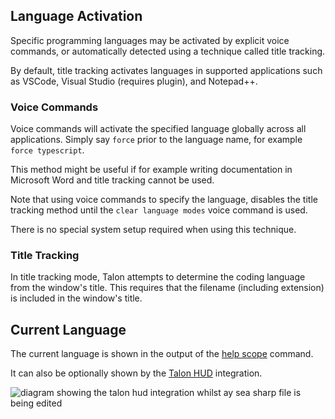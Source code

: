 ## Language Activation


Specific programming languages may be activated by explicit voice commands, or automatically detected using a technique called title tracking.

By default, title tracking activates languages in supported applications such as VSCode, Visual Studio (requires plugin), and Notepad++.

### Voice Commands

Voice commands will activate the specified language globally across all applications. Simply say `force` prior to the language name, for example
`force typescript`.

This method might be useful if for example writing documentation in Microsoft Word  and  title tracking cannot be used.

Note that using voice commands to specify the language, disables the title tracking method until the `clear language modes` voice command is used.

There is no special system setup required when using this technique.

### Title Tracking

In title tracking mode, Talon attempts to determine the coding language from the window's title. This requires that the filename (including extension)
is included in the window's title.

## Current Language

The current language is shown in the output of the [help scope](/docs/Help/help-commands.md#help-scope) command.

It can also be optionally shown by the [Talon HUD](/docs/Integrations/Details/talon-hud.md) integration.

<img src="/img/talon_hud_cs.png/"
     alt="diagram showing the talon hud integration whilst ay sea sharp file is being edited"
 />

